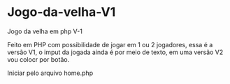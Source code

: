 # Jogo-da-velha-V1
Jogo da velha em php V-1

Feito em PHP com possibilidade de jogar em 1 ou 2 jogadores, essa é a versão V1, o imput da jogada ainda é por meio de texto, em uma versão V2 vou colocr por botão.

Iniciar pelo arquivo home.php
